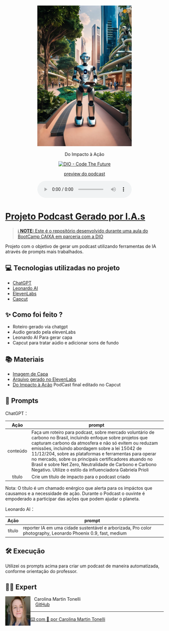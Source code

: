 <p align="center">
<img 
    src="https://github.com/carolmtonelli/prompts-for-podcast-generate-by-ia/blob/main/Capa%20do%20Podcast.jpg"
    width="300"
/>
</p>
<p align="center">
Do Impacto à Ação
<p align="center">
<a href="https://dio.me/">
    <img 
        src="https://img.shields.io/badge/DIO-Code_The_Future-28DA77?logo=youtube" 
        alt="DIO - Code The Future">

</p>

<p align="center">
    preview do podcast
</p>

<div align="center">
    <audio src="output/podcast_editado.MP3" controls title="Podcast editado"></audio>
</div>

# Projeto Podcast Gerado por I.A.s


 > ℹ️ **NOTE:** Este é o repositório desenvolvido durante uma aula do BootCamp CAIXA em parceria com a [DIO](https://dio.me)

Projeto com o objetivo de gerar um podcast utilizando ferramentas de IA através de prompts mais trabalhados.


## 💻 Tecnologias utilizadas no projeto

- [ChatGPT](https://chat.openai.com/) 
- [Leonardo AI](https://leonardo.ai/)
- [ElevenLabs](https://beta.elevenlabs.io/)
- [Capcut](https://www.capcut.com/pt-br/)

## ✨ Como foi feito ?

- Roteiro gerado via chatgpt
- Audio gerado pela elevenLabs
- Leonardo AI Para gerar capa
- Capcut para tratar aúdio e adicionar sons de fundo

## 📚 Materiais

- [Imagem de Capa](https://github.com/carolmtonelli/prompts-for-podcast-generate-by-ia/blob/main/Capa%20do%20Podcast.jpg)
- [Arquivo gerado no ElevenLabs](https://github.com/carolmtonelli/prompts-for-podcast-generate-by-ia/blob/main/ElevenLabs_2025-01-09T11_00_24_Alice_pre_s50_sb75_se25_b_m2.mp3)
- [Do Impacto à Ação](https://github.com/carolmtonelli/prompts-for-podcast-generate-by-ia/blob/main/PodCast_editado.MP3) PodCast final editado no Capcut

## 🧠 Prompts


ChatGPT：

|  Ação  | prompt                                                                                 |
| :----: | -------------------------------------------------------------------------------------- |
| conteúdo | Faça um roteiro para podcast, sobre mercado voluntário de carbono no Brasil, incluindo enfoque sobre projetos que capturam carbono da atmosfera e não só evitem ou reduzam emissões, incluindo abordagem sobre a lei 15042 de 11/12/204, sobre as plataformas e ferramentas para operar no mercado, sobre os principais certificadores atuando no Brasil e sobre Net Zero, Neutralidade de Carbono e Carbono Negativo. Utilize o estilo da influenciadora Gabriela Prioli |
|  título  | Crie um título de impacto para o podcast criado|
Nota: O título é um chamado enérgico que alerta para os impáctos que causamos e a necessidade de ação. Durante o Podcast o ouvinte é empoderado a participar das ações que podem ajudar o planeta.

Leonardo AI：

|  Ação  | prompt                                                                                 |
| :----: | -------------------------------------------------------------------------------------- |
| título | reporter IA em uma cidade sustentável e arborizada, Pro color photography, Leonardo Phoenix 0.9, fast, medium |


## 🛠️ Execução

Utilizei os prompts acima para criar um podcast de maneira automatizada, conforme orientação do professor.

## 👨‍💻 Expert

<p>
    <img 
      align=left 
      margin=10 
      width=80 
      src="https://github.com/carolmtonelli/prompts-for-podcast-generate-by-ia/blob/main/WhatsApp%20Image%202023-11-13%20at%2020.01.01.jpeg"
    />
    <p>&nbsp&nbsp&nbspCarolina Martin Tonelli<br>
    &nbsp&nbsp&nbsp
    <a 
        href="https://github.com/carolmtonelli">
        GitHub
  
    


---

⌨️ com 💜 por [Carolina Martin Tonelli](https://github.com/carolmtonelli)
